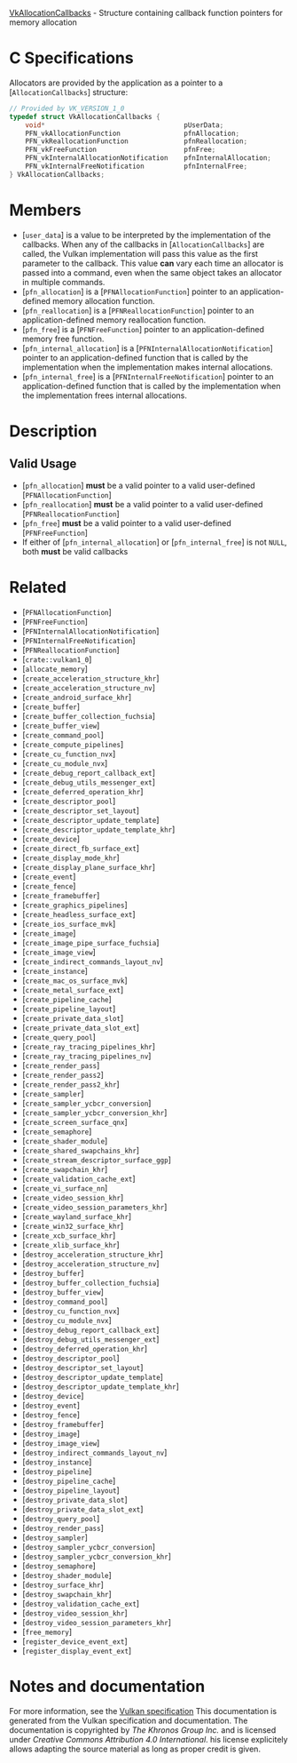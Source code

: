 [VkAllocationCallbacks](https://www.khronos.org/registry/vulkan/specs/1.3-extensions/man/html/VkAllocationCallbacks.html) - Structure containing callback function pointers for memory allocation

# C Specifications
Allocators are provided by the application as a pointer to a
[`AllocationCallbacks`] structure:
```c
// Provided by VK_VERSION_1_0
typedef struct VkAllocationCallbacks {
    void*                                   pUserData;
    PFN_vkAllocationFunction                pfnAllocation;
    PFN_vkReallocationFunction              pfnReallocation;
    PFN_vkFreeFunction                      pfnFree;
    PFN_vkInternalAllocationNotification    pfnInternalAllocation;
    PFN_vkInternalFreeNotification          pfnInternalFree;
} VkAllocationCallbacks;
```

# Members
- [`user_data`] is a value to be interpreted by the implementation of the callbacks. When any of the callbacks in [`AllocationCallbacks`] are called, the Vulkan implementation will pass this value as the first parameter to the callback. This value  **can**  vary each time an allocator is passed into a command, even when the same object takes an allocator in multiple commands.
- [`pfn_allocation`] is a [`PFNAllocationFunction`] pointer to an application-defined memory allocation function.
- [`pfn_reallocation`] is a [`PFNReallocationFunction`] pointer to an application-defined memory reallocation function.
- [`pfn_free`] is a [`PFNFreeFunction`] pointer to an application-defined memory free function.
- [`pfn_internal_allocation`] is a [`PFNInternalAllocationNotification`] pointer to an application-defined function that is called by the implementation when the implementation makes internal allocations.
- [`pfn_internal_free`] is a [`PFNInternalFreeNotification`] pointer to an application-defined function that is called by the implementation when the implementation frees internal allocations.

# Description
## Valid Usage
-  [`pfn_allocation`] **must**  be a valid pointer to a valid user-defined [`PFNAllocationFunction`]
-  [`pfn_reallocation`] **must**  be a valid pointer to a valid user-defined [`PFNReallocationFunction`]
-  [`pfn_free`] **must**  be a valid pointer to a valid user-defined [`PFNFreeFunction`]
-    If either of [`pfn_internal_allocation`] or [`pfn_internal_free`] is not `NULL`, both  **must**  be valid callbacks

# Related
- [`PFNAllocationFunction`]
- [`PFNFreeFunction`]
- [`PFNInternalAllocationNotification`]
- [`PFNInternalFreeNotification`]
- [`PFNReallocationFunction`]
- [`crate::vulkan1_0`]
- [`allocate_memory`]
- [`create_acceleration_structure_khr`]
- [`create_acceleration_structure_nv`]
- [`create_android_surface_khr`]
- [`create_buffer`]
- [`create_buffer_collection_fuchsia`]
- [`create_buffer_view`]
- [`create_command_pool`]
- [`create_compute_pipelines`]
- [`create_cu_function_nvx`]
- [`create_cu_module_nvx`]
- [`create_debug_report_callback_ext`]
- [`create_debug_utils_messenger_ext`]
- [`create_deferred_operation_khr`]
- [`create_descriptor_pool`]
- [`create_descriptor_set_layout`]
- [`create_descriptor_update_template`]
- [`create_descriptor_update_template_khr`]
- [`create_device`]
- [`create_direct_fb_surface_ext`]
- [`create_display_mode_khr`]
- [`create_display_plane_surface_khr`]
- [`create_event`]
- [`create_fence`]
- [`create_framebuffer`]
- [`create_graphics_pipelines`]
- [`create_headless_surface_ext`]
- [`create_ios_surface_mvk`]
- [`create_image`]
- [`create_image_pipe_surface_fuchsia`]
- [`create_image_view`]
- [`create_indirect_commands_layout_nv`]
- [`create_instance`]
- [`create_mac_os_surface_mvk`]
- [`create_metal_surface_ext`]
- [`create_pipeline_cache`]
- [`create_pipeline_layout`]
- [`create_private_data_slot`]
- [`create_private_data_slot_ext`]
- [`create_query_pool`]
- [`create_ray_tracing_pipelines_khr`]
- [`create_ray_tracing_pipelines_nv`]
- [`create_render_pass`]
- [`create_render_pass2`]
- [`create_render_pass2_khr`]
- [`create_sampler`]
- [`create_sampler_ycbcr_conversion`]
- [`create_sampler_ycbcr_conversion_khr`]
- [`create_screen_surface_qnx`]
- [`create_semaphore`]
- [`create_shader_module`]
- [`create_shared_swapchains_khr`]
- [`create_stream_descriptor_surface_ggp`]
- [`create_swapchain_khr`]
- [`create_validation_cache_ext`]
- [`create_vi_surface_nn`]
- [`create_video_session_khr`]
- [`create_video_session_parameters_khr`]
- [`create_wayland_surface_khr`]
- [`create_win32_surface_khr`]
- [`create_xcb_surface_khr`]
- [`create_xlib_surface_khr`]
- [`destroy_acceleration_structure_khr`]
- [`destroy_acceleration_structure_nv`]
- [`destroy_buffer`]
- [`destroy_buffer_collection_fuchsia`]
- [`destroy_buffer_view`]
- [`destroy_command_pool`]
- [`destroy_cu_function_nvx`]
- [`destroy_cu_module_nvx`]
- [`destroy_debug_report_callback_ext`]
- [`destroy_debug_utils_messenger_ext`]
- [`destroy_deferred_operation_khr`]
- [`destroy_descriptor_pool`]
- [`destroy_descriptor_set_layout`]
- [`destroy_descriptor_update_template`]
- [`destroy_descriptor_update_template_khr`]
- [`destroy_device`]
- [`destroy_event`]
- [`destroy_fence`]
- [`destroy_framebuffer`]
- [`destroy_image`]
- [`destroy_image_view`]
- [`destroy_indirect_commands_layout_nv`]
- [`destroy_instance`]
- [`destroy_pipeline`]
- [`destroy_pipeline_cache`]
- [`destroy_pipeline_layout`]
- [`destroy_private_data_slot`]
- [`destroy_private_data_slot_ext`]
- [`destroy_query_pool`]
- [`destroy_render_pass`]
- [`destroy_sampler`]
- [`destroy_sampler_ycbcr_conversion`]
- [`destroy_sampler_ycbcr_conversion_khr`]
- [`destroy_semaphore`]
- [`destroy_shader_module`]
- [`destroy_surface_khr`]
- [`destroy_swapchain_khr`]
- [`destroy_validation_cache_ext`]
- [`destroy_video_session_khr`]
- [`destroy_video_session_parameters_khr`]
- [`free_memory`]
- [`register_device_event_ext`]
- [`register_display_event_ext`]

# Notes and documentation
For more information, see the [Vulkan specification](https://www.khronos.org/registry/vulkan/specs/1.3-extensions/html/vkspec.html)
This documentation is generated from the Vulkan specification and documentation.
The documentation is copyrighted by *The Khronos Group Inc.* and is licensed under *Creative Commons Attribution 4.0 International*.
his license explicitely allows adapting the source material as long as proper credit is given.
        